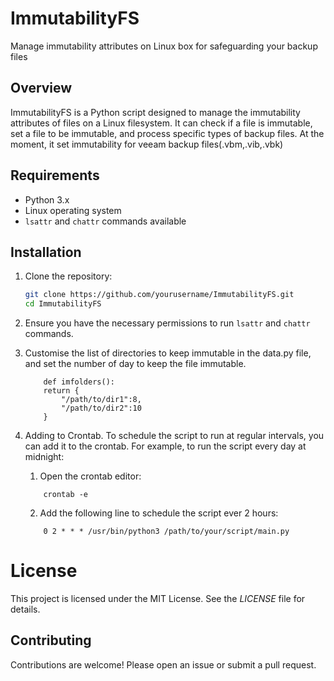 # ImmutabilityFS
Manage immutability attributes on Linux box for safeguarding your backup files

## Overview

ImmutabilityFS is a Python script designed to manage the immutability attributes of files on a Linux filesystem. It can check if a file is immutable, set a file to be immutable, and process specific types of backup files. At the moment, it set immutability for veeam backup files(.vbm,.vib,.vbk)

## Requirements

- Python 3.x
- Linux operating system
- `lsattr` and `chattr` commands available

## Installation

1. Clone the repository:
    ```sh
    git clone https://github.com/yourusername/ImmutabilityFS.git
    cd ImmutabilityFS
    ```

2. Ensure you have the necessary permissions to run `lsattr` and `chattr` commands.

3. Customise the list of directories to keep immutable in the data.py file, and set the number of day to keep the file immutable.
    ```
        def imfolders():
        return {
            "/path/to/dir1":8,
            "/path/to/dir2":10
        }
    ```
4. Adding to Crontab. To schedule the script to run at regular intervals, you can add it to the crontab. For example, to run the script every day at midnight:
    1. Open the crontab editor:
    ```
        crontab -e
    ```
    2. Add the following line to schedule the script ever 2 hours:
    ```
        0 2 * * * /usr/bin/python3 /path/to/your/script/main.py
    ```

# License

This project is licensed under the MIT License. See the *LICENSE* file for details.

## Contributing
Contributions are welcome! Please open an issue or submit a pull request.